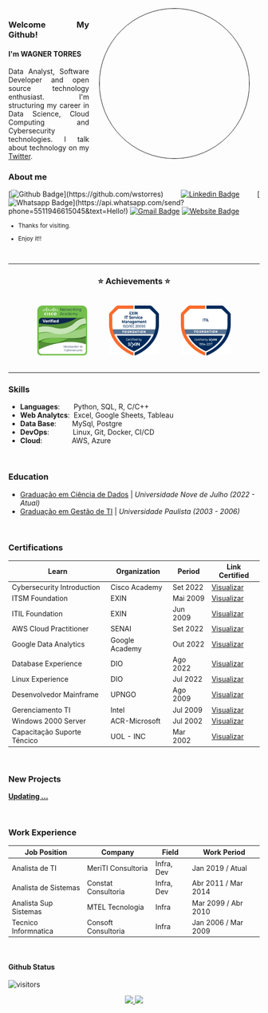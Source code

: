 <div class="avatar avatar-user width-full border color-bg-default">
<img align="right" width="300" height="300" style="border-radius: 200px" 
border="1" hspace="20" src="https://avatars.githubusercontent.com/u/44095306?v=4">
</div>

<div class="aboutme aboutme-user width-full border color-bg-default">
<text align="justify" margin-left="20px">


### Welcome My Github!
 
 #### I'm WAGNER TORRES
 

Data Analyst, Software Developer and open source technology enthusiast. I'm structuring my career in Data Science, Cloud Computing and Cybersecurity technologies. I talk about technology on my [Twitter](https://twitter.com/wstorresbr). 
 
### About me 
[![Github Badge](https://img.shields.io/badge/-Github-000?style=flat-square&logo=Github&logoColor=white&link=(https://github.com/wstorres))](https://github.com/wstorres)
[![Linkedin Badge](https://img.shields.io/badge/-LinkedIn-blue?style=flat-square&logo=Linkedin&logoColor=white&link=https://www.linkedin.com/in/wstorres/)](https://www.linkedin.com/in/wstorres/)
[![Whatsapp Badge](https://img.shields.io/badge/-Whatsapp-4CA143?style=flat-square&labelColor=4CA143&logo=whatsapp&logoColor=white&link=https://api.whatsapp.com/send?phone=5511946615045&text=Hello!)](https://api.whatsapp.com/send?phone=5511946615045&text=Hello!)
[![Gmail Badge](https://img.shields.io/badge/-Gmail-914431?style=flat-square&logo=Gmail&logoColor=white&link=mailto:wav.torres@gmail.com)](mailto:wav.torres@gmail.com)
[![Website Badge](https://img.shields.io/badge/-Website-927?style=flat-square&logo=Website&logoColor=white&link=#)](https://wstorres.github.io/curriculo-designer/)
 
<sub>

- Thanks for visiting. 
 
- Enjoy it!! 
  
</sub>

</div>

<br />

---

<center><h3>⭐ Achievements ⭐</h3></center>

<br />


<div class="avatar avatar-user width-full border color-bg-default" align="center">

<img align="justify" width="100" height="100" border="0" hspace="20" src="https://github.com/wstorres/certificados-pub/blob/main/badge-cybersecurity01.png?raw=true">

<img align="justify" width="100" height="100" border="0" hspace="20" src="https://github.com/wstorres/certificados-pub/blob/main/Badge-ITSM.png?raw=true">

<img align="justify" width="100" height="100" border="0" hspace="20" src="https://github.com/wstorres/certificados-pub/blob/main/badge-ITIL.png?raw=true">

</div>

<br />

---
### Skills

- **Languages**:&nbsp;&nbsp;&nbsp;&nbsp;&nbsp;&nbsp; Python, SQL, R, C/C++
- **Web Analytcs**:&nbsp;                 Excel, Google Sheets, Tableau
- **Data Base**:&nbsp;&nbsp;&nbsp;&nbsp;&nbsp;&nbsp;&nbsp; MySql, Postgre
- **DevOps**:&nbsp;&nbsp;&nbsp;&nbsp;&nbsp;&nbsp;&nbsp;&nbsp;&nbsp;&nbsp;&nbsp; Linux, Git, Docker, CI/CD
- **Cloud**:&nbsp;&nbsp;&nbsp;&nbsp;&nbsp;&nbsp;&nbsp;&nbsp;&nbsp;&nbsp;&nbsp;&nbsp;&nbsp;&nbsp; AWS, Azure

<br />


### Education

- [Graduação em Ciência de Dados](#) | *Universidade Nove de Julho (2022 - Atual)*
- [Graduação em Gestão de TI](#) | *Universidade Paulista (2003 - 2006)*


<br />

### Certifications

| **Learn**                   | **Organization**    | **Period**  | **Link Certified**   |
| --------------------------- | ------------------- | ----------- | -------------------- |
| Cybersecurity Introduction  | Cisco Academy       | Set 2022    | [Visualizar](https://github.com/wstorres/certificados-pub/blob/main/cs-intro.png?raw=true)      |
| ITSM Foundation             | EXIN                | Mai 2009    | [Visualizar](https://raw.githubusercontent.com/wstorres/certificados-pub/main/ITSM-EXIN.png)      |
| ITIL Foundation             | EXIN                | Jun 2009    | [Visualizar](https://raw.githubusercontent.com/wstorres/certificados-pub/main/ITILV3.png)      |
| AWS Cloud Practitioner      | SENAI               | Set 2022    | [Visualizar](https://github.com/wstorres/certificados-pub/aws-prac.png)      |
| Google Data Analytics       | Google Academy      | Out 2022    | [Visualizar](#)
| Database Experience         | DIO                 | Ago 2022    | [Visualizar](https://raw.githubusercontent.com/wstorres/certificados-pub/main/database-experience.png)      |
| Linux Experience            | DIO                 | Jul 2022    | [Visualizar](https://raw.githubusercontent.com/wstorres/certificados-pub/main/linux-experience.png)      |
| Desenvolvedor Mainframe     | UPNGO               | Ago 2009    | [Visualizar](https://raw.githubusercontent.com/wstorres/certificados-pub/main/DESENV-MAINFRAME.png)
| Gerenciamento TI            | Intel               | Jul 2009    | [Visualizar](https://raw.githubusercontent.com/wstorres/certificados-pub/main/GERENC-TI-INTEL.png)      |
| Windows 2000 Server         | ACR-Microsoft       | Jul 2002    | [Visualizar](https://raw.githubusercontent.com/wstorres/certificados-pub/main/WIN200-SERVER-MICROSOFT.png)      |
| Capacitação Suporte Téncico | UOL - INC           | Mar 2002    | [Visualizar](https://raw.githubusercontent.com/wstorres/certificados-pub/main/CAPACI-SUPORTE-UOL.png)      |


<br />

### New Projects 

**[Updating ...](#)**


<br />

### Work Experience 

| **Job Position**       | **Company**                 | **Field**            | **Work Period**     |
| ---------------------- | --------------------------- | -------------------- | ------------------  |
| Analista de TI         | MeriTI Consultoria          | Infra, Dev           | Jan 2019 / Atual    |  
| Analista de Sistemas   | Constat Consultoria         | Infra, Dev           | Abr 2011 / Mar 2014 |
| Analista Sup Sistemas  | MTEL Tecnologia             | Infra                | Mar 2099 / Abr 2010 |
| Tecnico Informnatica   | Consoft Consultoria         | Infra                | Jan 2006 / Mar 2009 |

<br />

#### Github Status


![visitors](https://visitor-badge.glitch.me/badge?page_id=wstorres.wstorres) 

<div align="center"> 

  <a href="https://github.com/wstorres">

  <img height="140em" src="https://github-readme-stats.vercel.app/api?username=wstorres&show_icons=true&theme=dracula&include_all_commits=true&count_private=true"/>

  <img height="140em" src="https://github-readme-stats.vercel.app/api/top-langs/?username=wstorres&layout=compact&langs_count=7&theme=dracula"/>

</div>











